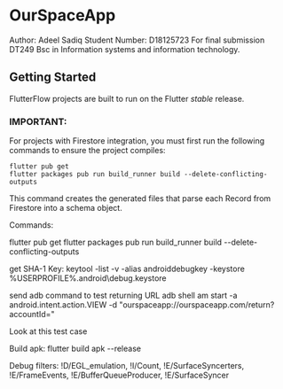 # OurSpaceApp

Author: Adeel Sadiq
Student Number: D18125723
For final submission DT249 Bsc in Information systems and information technology.

## Getting Started

FlutterFlow projects are built to run on the Flutter _stable_ release.

### IMPORTANT:

For projects with Firestore integration, you must first run the following commands to ensure the project compiles:

```
flutter pub get
flutter packages pub run build_runner build --delete-conflicting-outputs
```

This command creates the generated files that parse each Record from Firestore into a schema object.

Commands:

flutter pub get
flutter packages pub run build_runner build --delete-conflicting-outputs

get SHA-1 Key:
keytool -list -v -alias androiddebugkey -keystore %USERPROFILE%\.android\debug.keystore

send adb command to test returning URL
adb shell am start -a android.intent.action.VIEW -d "ourspaceapp://ourspaceapp.com/return?accountId="

Look at this
test case

Build apk: flutter build apk --release

Debug filters:
!D/EGL_emulation, !I/Count, !E/SurfaceSyncerters, !E/FrameEvents, !E/BufferQueueProducer, !E/SurfaceSyncer

